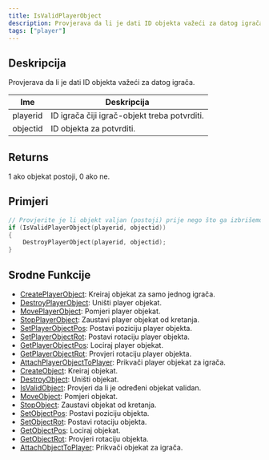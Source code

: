```yaml
---
title: IsValidPlayerObject
description: Provjerava da li je dati ID objekta važeći za datog igrača.
tags: ["player"]
---
```


## Deskripcija

Provjerava da li je dati ID objekta važeći za datog igrača.

| Ime      | Deskripcija                                  |
| -------- | -------------------------------------------- |
| playerid | ID igrača čiji igrač-objekt treba potvrditi. |
| objectid | ID objekta za potvrditi.                     |

## Returns

1 ako objekat postoji, 0 ako ne.

## Primjeri

```c
// Provjerite je li objekt valjan (postoji) prije nego što ga izbrišemo
if (IsValidPlayerObject(playerid, objectid))
{
    DestroyPlayerObject(playerid, objectid);
}
```

## Srodne Funkcije

- [CreatePlayerObject](CreatePlayerObject): Kreiraj objekat za samo jednog igrača.
- [DestroyPlayerObject](DestroyPlayerObject): Uništi player objekat.
- [MovePlayerObject](MovePlayerObject): Pomjeri player objekat.
- [StopPlayerObject](StopPlayerObject): Zaustavi player objekat od kretanja.
- [SetPlayerObjectPos](SetPlayerObjectPos): Postavi poziciju player objekta.
- [SetPlayerObjectRot](SetPlayerObjectRot): Postavi rotaciju player objekta.
- [GetPlayerObjectPos](GetPlayerObjectPos): Lociraj player objekat.
- [GetPlayerObjectRot](GetPlayerObjectRot): Provjeri rotaciju player objekta.
- [AttachPlayerObjectToPlayer](AttachPlayerObjectToPlayer): Prikvači player objekat za igrača.
- [CreateObject](CreateObject): Kreiraj objekat.
- [DestroyObject](DestroyObject): Uništi objekat.
- [IsValidObject](IsValidObject): Provjeri da li je određeni objekat validan.
- [MoveObject](MoveObject): Pomjeri objekat.
- [StopObject](StopObject): Zaustavi objekat od kretanja.
- [SetObjectPos](SetObjectPos): Postavi poziciju objekta.
- [SetObjectRot](SetObjectRot): Postavi rotaciju objekta.
- [GetObjectPos](GetObjectPos): Lociraj objekat.
- [GetObjectRot](GetObjectRot): Provjeri rotaciju objekta.
- [AttachObjectToPlayer](AttachObjectToPlayer): Prikvači objekat za igrača.
